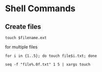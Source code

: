 # Shell Commands

## Create files

`touch $filename.ext`

for multiple files
```
for i in {1..5}; do touch file$i.txt; done

seq -f "file%.0f.txt" 1 5 | xargs touch
```
